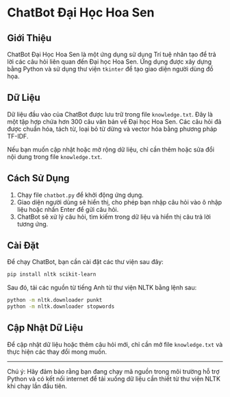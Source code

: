 # ChatBot Đại Học Hoa Sen

## Giới Thiệu

ChatBot Đại Học Hoa Sen là một ứng dụng sử dụng Trí tuệ nhân tạo để trả lời các câu hỏi liên quan đến Đại học Hoa Sen. Ứng dụng được xây dựng bằng Python và sử dụng thư viện `tkinter` để tạo giao diện người dùng đồ họa.

## Dữ Liệu

Dữ liệu đầu vào của ChatBot được lưu trữ trong file `knowledge.txt`. Đây là một tập hợp chứa hơn 300 câu văn bản về Đại học Hoa Sen. Các câu hỏi đã được chuẩn hóa, tách từ, loại bỏ từ dừng và vector hóa bằng phương pháp TF-IDF.

Nếu bạn muốn cập nhật hoặc mở rộng dữ liệu, chỉ cần thêm hoặc sửa đổi nội dung trong file `knowledge.txt`.

## Cách Sử Dụng

1. Chạy file `chatbot.py` để khởi động ứng dụng.
2. Giao diện người dùng sẽ hiển thị, cho phép bạn nhập câu hỏi vào ô nhập liệu hoặc nhấn Enter để gửi câu hỏi.
3. ChatBot sẽ xử lý câu hỏi, tìm kiếm trong dữ liệu và hiển thị câu trả lời tương ứng.

## Cài Đặt

Để chạy ChatBot, bạn cần cài đặt các thư viện sau đây:

```bash
pip install nltk scikit-learn
```

Sau đó, tải các nguồn từ tiếng Anh từ thư viện NLTK bằng lệnh sau:

```bash
python -m nltk.downloader punkt
python -m nltk.downloader stopwords
```

## Cập Nhật Dữ Liệu

Để cập nhật dữ liệu hoặc thêm câu hỏi mới, chỉ cần mở file `knowledge.txt` và thực hiện các thay đổi mong muốn.

---

Chú ý: Hãy đảm bảo rằng bạn đang chạy mã nguồn trong môi trường hỗ trợ Python và có kết nối internet để tải xuống dữ liệu cần thiết từ thư viện NLTK khi chạy lần đầu tiên.

